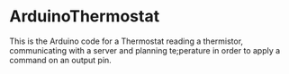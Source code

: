 # ArduinoThermostat
This is the Arduino code for a Thermostat reading a thermistor, communicating with a server and planning te;perature in order to apply a command on an output pin.
